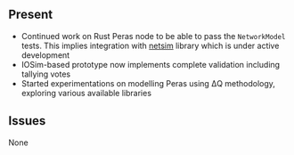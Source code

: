 ## Present

* Continued work on Rust Peras node to be able to pass the `NetworkModel` tests. This implies integration with [netsim](https://github.com/input-output-hk/ce-netsim) library which is under active development
* IOSim-based prototype now implements complete validation including tallying votes
* Started experimentations on modelling Peras using ΔQ methodology, exploring various available libraries

## Issues

None
